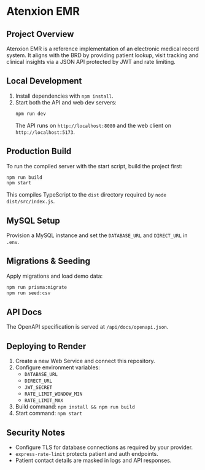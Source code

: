 # Atenxion EMR

## Project Overview
Atenxion EMR is a reference implementation of an electronic medical record system. It aligns with the BRD by providing patient lookup, visit tracking and clinical insights via a JSON API protected by JWT and rate limiting.

## Local Development
1. Install dependencies with `npm install`.
2. Start both the API and web dev servers:
    ```bash
    npm run dev
    ```
    The API runs on `http://localhost:8080` and the web client on `http://localhost:5173`.

## Production Build
To run the compiled server with the start script, build the project first:
```bash
npm run build
npm start
```
This compiles TypeScript to the `dist` directory required by `node dist/src/index.js`.

## MySQL Setup
Provision a MySQL instance and set the `DATABASE_URL` and `DIRECT_URL` in `.env`.

## Migrations & Seeding
Apply migrations and load demo data:
```bash
npm run prisma:migrate
npm run seed:csv
```

## API Docs
The OpenAPI specification is served at `/api/docs/openapi.json`.

## Deploying to Render
1. Create a new Web Service and connect this repository.
2. Configure environment variables:
   - `DATABASE_URL`
   - `DIRECT_URL`
   - `JWT_SECRET`
   - `RATE_LIMIT_WINDOW_MIN`
   - `RATE_LIMIT_MAX`
3. Build command: `npm install && npm run build`
4. Start command: `npm start`

## Security Notes
- Configure TLS for database connections as required by your provider.
- `express-rate-limit` protects patient and auth endpoints.
- Patient contact details are masked in logs and API responses.
